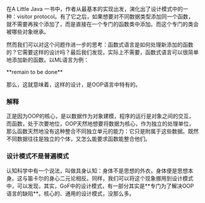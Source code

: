 在A Little Java 一书中，作者从最基本的实现出发，演化出了设计模式中的一种：visitor protocol。有了它之后，如果想要对不同数据类型添加同一个函数，就不需要再挨个添加了，而是直接在一个专门的函数类中添加。而这个专门的类会被哪些对象继承。

然而我们可以对这个问题作进一步的思考：函数式语言是如何处理新添加的函数的？它需要这样的设计吗？最后我们发现，实际上不需要，函数式语言可以很简单地添加新的函数。以ML语言为例：

\*\*remain to be done\*\*

那么，这就意味着，这样的设计，是OOP语言中特有的。

### 解释

正是因为OOP的核心，是以数据作为对象建模，程序的运行是对象之间的交互，而函数，处于次要地位，OOP天然地想要将数据为核心，作为独立的处理单位，那么函数天然地没有这种整合不同独立单元的能力：它只是附属于这些数据。既然不同数据往往是独立的个体，又怎么能要求函数能整合他们。



### 设计模式不是普遍模式

认知科学中有一个说法，叫做具身认知：身体不是思想的外衣，身体便是思想本身。这与笛卡尔的身心二元论相反。同样，我们可以将这个现象挪用到设计模式中，可以发现，其实，GoF中的设计模式，有一部分其实是\*\*专门为了解决OOP语言的缺陷\*\*。核心的、通用的设计模式，没那么多。

